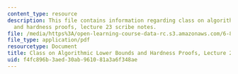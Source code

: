 ```yaml
---
content_type: resource
description: This file contains information regarding class on algorithmic lower bounds
  and hardness proofs, lecture 23 scribe notes.
file: /media/https%3A/open-learning-course-data-rc.s3.amazonaws.com/6-890-algorithmic-lower-bounds-fun-with-hardness-proofs-fall-2014/f4fc896b3aed30ab961081a3a6f348ae_MIT6_890F14_Lec23.pdf
file_type: application/pdf
resourcetype: Document
title: Class on Algorithmic Lower Bounds and Hardness Proofs, Lecture 23 Scribe Notes
uid: f4fc896b-3aed-30ab-9610-81a3a6f348ae
---
```

